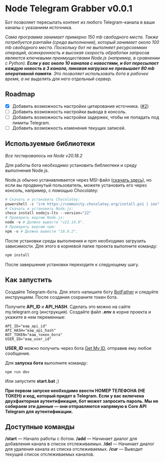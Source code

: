 # Node Telegram Grabber v0.0.1  
Бот позволяет пересылать контент из любого Telegram-канала в ваши каналы с указанием источника.  

*Сама программа занимает примерно 150 mb свободного места. Также потребуется рантайм (среда выполнения), который занимает около 100 mb свободного места. Поскольку бот не выполняет ресурсоемких операций, асинхронность и высокая скорость обработки запросов являются ключевыми преимуществами Node.js (например, в сравнении с Python). **Если у вас около 10 каналов с новостями, и бот пересылает каждую новость в 3 канала, пиковая нагрузка не превышает 80 mb оперативной памяти**. Это позволяет использовать бота в рабочее время, а не выделять для него отдельный сервер.*

## Roadmap  
- [x] Добавить возможность настройки цитирования источника.  ([#2](https://github.com/risunya/node-grabber/issues/2))
- [ ] Добавить возможность настройки вывода в консоль.  
- [ ] Добавить возможность настройки задержек, чтобы не попадать под лимиты Telegram.  
- [ ] Добавить возможность изменения текущих записей.  

## Используемые библиотеки  

_Все тестировалось на Node v20.18.2_  

Для работы бота необходимо установить библиотеки и среду выполнения Node.js.  

Node.js обычно устанавливается через MSI-файл ([скачать здесь](https://nodejs.org/en/download)), но если вы продвинутый пользователь, можете установить его через консоль, например, с помощью Chocolatey:  

```powershell
# Скачать и установить Chocolatey:
powershell -c "irm https://community.chocolatey.org/install.ps1 | iex"
# Скачать и установить Node.js:
choco install nodejs-lts --version="22"
# Проверить версию Node.js:
node -v # Должно вывести "v22.14.0".
# Проверить версию npm:
npm -v # Должно вывести "10.9.2".
```
После установки среды выполнения и npm необходимо загрузить зависимости. Для этого в корневой папке проекта выполните команду:

```sh
npm install
```
После завершения установки переходите к следующему шагу.

## Как запустить
Создайте Telegram-бота. Для этого напишите боту [BotFather](https://t.me/BotFather) и следуйте инструкциям. После создания сохраните токен бота.

Получите **API_ID** и **API_HASH**. Сделать это можно на сайте my.telegram.org (инструкция).
Создайте файл **.env** в корне проекта и укажите в нем переменные:
```
API_ID="ваш_api_id"
API_HASH="ваш_api_hash"
BOT_TOKEN="ваш_токен_бота"
USER_ID="ваш_user_id"
```
**USER_ID** можно получить через бота [Get My ID](https://t.me/getmyid_bot), отправив ему любое сообщение.

Для **запуска бота** выполните команду:

```
npm run dev
```
Или запустите **start.bat** ;)

**При первом запуске необходимо ввести НОМЕР ТЕЛЕФОНА (НЕ ТОКЕН) и код, который придет в Telegram. Если у вас включена двухфакторная аутентификация, бот может запросить пароль. Мы не собираем эти данные — они отправляются напрямую в Core API Telegram для аутентификации.**

## Доступные команды
**/start** — Начало работы с ботом.
**/add** — Начинает диалог для добавления канала в список отслеживаемых.
**/del** — Начинает диалог для удаления канала из списка отслеживаемых.
**/cur** — Выводит текущий список отслеживаемых каналов.